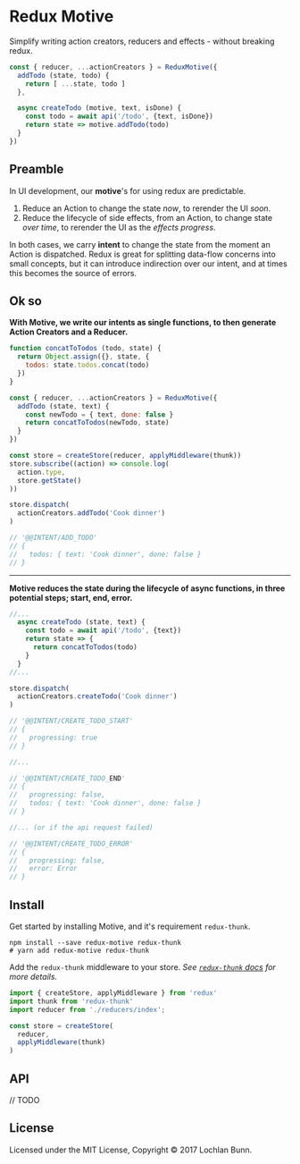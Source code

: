 # Redux Motive

Simplify writing action creators, reducers and effects - without breaking redux.

```js
const { reducer, ...actionCreators } = ReduxMotive({
  addTodo (state, todo) {
    return [ ...state, todo ]
  },

  async createTodo (motive, text, isDone) {
    const todo = await api('/todo', {text, isDone})
    return state => motive.addTodo(todo)
  }
})
```

## Preamble

In UI development, our **motive**'s for using redux are predictable.

1. Reduce an Action to change the state _now_, to rerender the UI _soon_.
2. Reduce the lifecycle of side effects, from an Action, to change state _over time_, to rerender the UI as the _effects progress_.

In both cases, we carry **intent** to change the state from the moment an Action is dispatched. Redux is great for splitting data-flow concerns into small concepts, but it can introduce indirection over our intent, and at times this becomes the source of errors.

## Ok so

**With Motive, we write our intents as single functions, to then generate Action Creators and a Reducer.**

```js
function concatToTodos (todo, state) {
  return Object.assign({}, state, {
    todos: state.todos.concat(todo)
  })
}

const { reducer, ...actionCreators } = ReduxMotive({
  addTodo (state, text) {
    const newTodo = { text, done: false }
    return concatToTodos(newTodo, state)
  }
})

const store = createStore(reducer, applyMiddleware(thunk))
store.subscribe((action) => console.log(
  action.type,
  store.getState()
))

store.dispatch(
  actionCreators.addTodo('Cook dinner')
)

// '@@INTENT/ADD_TODO'
// {
//   todos: { text: 'Cook dinner', done: false }
// }
```

---

**Motive reduces the state during the lifecycle of async functions, in three potential steps; start, end, error.**


```js
//...
  async createTodo (state, text) {
    const todo = await api('/todo', {text})
    return state => {
      return concatToTodos(todo)
    }
  }
//...

store.dispatch(
  actionCreators.createTodo('Cook dinner')
)

// '@@INTENT/CREATE_TODO_START'
// {
//   progressing: true
// }

//...

// '@@INTENT/CREATE_TODO_END'
// {
//   progressing: false,
//   todos: { text: 'Cook dinner', done: false }
// }

//... (or if the api request failed)

// '@@INTENT/CREATE_TODO_ERROR'
// {
//   progressing: false,
//   error: Error
// }
```

## Install

Get started by installing Motive, and it's requirement `redux-thunk`.

```shell
npm install --save redux-motive redux-thunk
# yarn add redux-motive redux-thunk
```

Add the `redux-thunk` middleware to your store. _See [`redux-thunk` docs][redux-thunk] for more details._

```js
import { createStore, applyMiddleware } from 'redux'
import thunk from 'redux-thunk'
import reducer from './reducers/index';

const store = createStore(
  reducer,
  applyMiddleware(thunk)
)
```

## API

// TODO

## License

Licensed under the MIT License, Copyright © 2017 Lochlan Bunn.

[redux-thunk]: https://github.com/gaearon/redux-thunk
